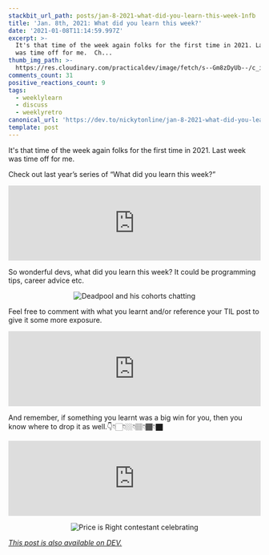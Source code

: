 ```yaml
---
stackbit_url_path: posts/jan-8-2021-what-did-you-learn-this-week-1nfb
title: 'Jan. 8th, 2021: What did you learn this week?'
date: '2021-01-08T11:14:59.997Z'
excerpt: >-
  It's that time of the week again folks for the first time in 2021. Last week
  was time off for me.  Ch...
thumb_img_path: >-
  https://res.cloudinary.com/practicaldev/image/fetch/s--Gm8zDyUb--/c_imagga_scale,f_auto,fl_progressive,h_420,q_auto,w_1000/https://dev-to-uploads.s3.amazonaws.com/i/xigg7hqnxj9yxjyxxsru.jpeg
comments_count: 31
positive_reactions_count: 9
tags:
  - weeklylearn
  - discuss
  - weeklyretro
canonical_url: 'https://dev.to/nickytonline/jan-8-2021-what-did-you-learn-this-week-1nfb'
template: post
---
```

It's that time of the week again folks for the first time in 2021. Last week was time off for me.

Check out last year’s series of “What did you learn this week?”


<iframe class="liquidTag" src="https://dev.to/embed/link?args=https%3A%2F%2Fdev.to%2Fnickytonline%2Fjan-3-2019-what-did-you-learn-this-week-3epd" style="border: 0; width: 100%;"></iframe>


So wonderful devs, what did you learn this week? It could be programming tips, career advice etc.

<center>

![Deadpool and his cohorts chatting](https://media.giphy.com/media/w7fJO4TOqiaSQ/giphy-downsized-large.gif)

</center>

Feel free to comment with what you learnt and/or reference your TIL post to give it some more exposure.


<iframe class="liquidTag" src="https://dev.to/embed/tag?args=todayilearned" style="border: 0; width: 100%;"></iframe>


And remember, if something you learnt was a big win for you, then you know where to drop it as well.👇👇🏻👇🏼👇🏽👇🏾👇🏿


<iframe class="liquidTag" src="https://dev.to/embed/link?args=https%3A%2F%2Fdev.to%2Fdevteam%2Fwhat-was-your-win-this-week-1m13" style="border: 0; width: 100%;"></iframe>


<center>

![Price is Right contestant celebrating](https://media.giphy.com/media/gF29UEqBhSoDY8LHKg/giphy.gif)
</center>

*[This post is also available on DEV.](https://dev.to/nickytonline/jan-8-2021-what-did-you-learn-this-week-1nfb)*


<script>
const parent = document.getElementsByTagName('head')[0];
const script = document.createElement('script');
script.type = 'text/javascript';
script.src = 'https://cdnjs.cloudflare.com/ajax/libs/iframe-resizer/4.1.1/iframeResizer.min.js';
script.charset = 'utf-8';
script.onload = function() {
    window.iFrameResize({}, '.liquidTag');
};
parent.appendChild(script);
</script>    
